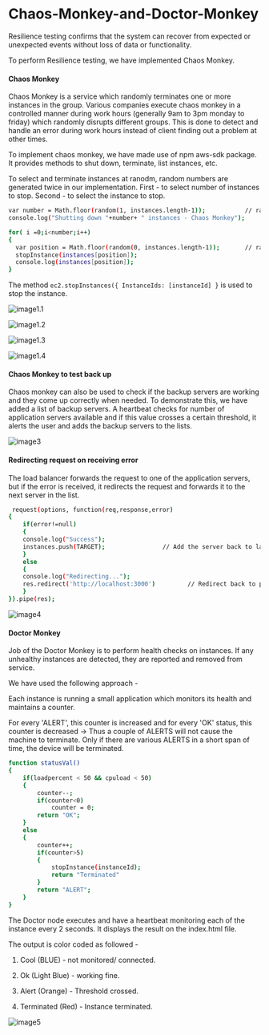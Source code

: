 # Chaos-Monkey-and-Doctor-Monkey

Resilience testing confirms that the system can recover from expected or unexpected events without loss of data or functionality. 

To perform Resilience testing, we have implemented Chaos Monkey.

#### Chaos Monkey
Chaos Monkey is a service which randomly terminates one or more instances in the group. Various companies execute chaos monkey in a controlled manner during work hours (generally 9am to 3pm monday to friday) which randomly disrupts different groups. This is done to detect and handle an error during work hours instead of client finding out a problem at other times.

To implement chaos monkey, we have made use of npm aws-sdk package. It provides methods to shut down, terminate, list instances, etc. 

To select and terminate instances at ranodm, random numbers are generated twice in our implementation. First - to select number of instances to stop. Second - to select the instance to stop.

```sh
var number = Math.floor(random(1, instances.length-1));           // random number of instances to shut down
console.log("Shutting down "+number+ " instances - Chaos Monkey");

for( i =0;i<number;i++)
{
  var position = Math.floor(random(0, instances.length-1));       // random instance 
  stopInstance(instances[position]);
  console.log(instances[position]);
}
```

The method `ec2.stopInstances({ InstanceIds: [instanceId] }` is used to stop the instance.

![image1.1](/img/c1.png)

![image1.2](/img/chaos2.JPG)

![image1.3](/img/c3.png)

![image1.4](/img/c4.png)

#### Chaos Monkey to test back up
Chaos monkey can also be used to check if the backup servers are working and they come up correctly when needed. To demonstrate this, we have added a list of backup servers. A heartbeat checks for number of application servers available and if this value crosses a certain threshold, it alerts the user and adds the backup servers to the lists.

![image3](/img/backup.png)


#### Redirecting request on receiving error

The load balancer forwards the request to one of the application servers, but if the error is received, it redirects the request and forwards it to the next server in the list.

```sh
 request(options, function(req,response,error)
{
	if(error!=null)
	{
	console.log("Success");
	instances.push(TARGET);			       // Add the server back to last position in the list
	}
	else
	{
	console.log("Redirecting...");
	res.redirect('http://localhost:3000')         // Redirect back to proxy to be handles by next server.
	}
}).pipe(res);
```

![image4](/img/redirect.png)


#### Doctor Monkey
Job of the Doctor Monkey is to perform health checks on instances. If any unhealthy instances are detected, they are reported and removed from service.

We have used the following approach - 

Each instance is running a small application which monitors its health and maintains a counter.

For every 'ALERT', this counter is increased and for every 'OK' status, this counter is decreased -> Thus a couple of ALERTS will not cause the machine to terminate. Only if there are various ALERTS in a short span of time, the device will be terminated.

```sh
function statusVal() 
{
	if(loadpercent < 50 && cpuload < 50)
	{
		counter--;
		if(counter<0)
			counter = 0;
		return "OK";
	}
	else
	{
		counter++;
		if(counter>5)
		{
			stopInstance(instanceId);
			return "Terminated"
		}
		return "ALERT";
	}
}

```

The Doctor node executes and have a heartbeat monitoring each of the instance every 2 seconds. It displays the result on the index.html file.

The output is color coded as followed -

1. Cool (BLUE) - not monitored/ connected.

2. Ok (Light Blue) - working fine.

3. Alert (Orange) - Threshold crossed.

4. Terminated (Red) - Instance terminated.


![image5](/img/doctor.jpg)
